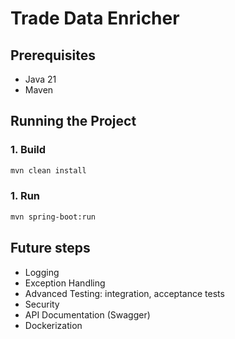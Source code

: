 # Trade Data Enricher

## Prerequisites
- Java 21
- Maven

## Running the Project

### 1. Build
```bash
mvn clean install
```
### 1. Run
```bash
mvn spring-boot:run
```

## Future steps

- Logging
- Exception Handling
- Advanced Testing: integration, acceptance tests
- Security
- API Documentation (Swagger)
- Dockerization
